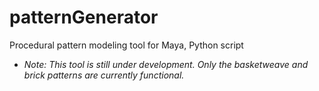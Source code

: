 # patternGenerator
Procedural pattern modeling tool for Maya, Python script

* *Note: This tool is still under development. Only the basketweave and brick patterns are currently functional.*
